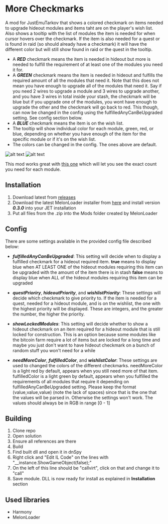 # More Checkmarks

A mod for JustEmuTarkov that shows a colored checkmark on items needed to upgrade hideout modules and items taht are on the player's wish list.
Also shows a tooltip with the list of modules the item is needed for when cursor hovers over the checkmark.
If the item is also needed for a quest or is found in raid (so should already have a checkmark) it will have the different color but will still show found in raid or the quest in the tooltip.

- A **_RED_** checkmark means the item is needed in hideout but more is needed to fulfill the requirement of at least one of the modules you need it for.
- A **_GREEN_** checkmark means the item is needed in hideout and fulfills the required amount of all the modules that need it. Note that this does not mean you have enough to upgrade all of the modules that need it. Say if you need 2 wires to upgrade a module and 3 wires to upgrade another, and you have 3 wires in total inside your stash, the checkmark will be blue but if you upgrade one of the modules, you wont have enough to upgrade the other and the checkmark will go back to red. This though, can now be changed in the config using the fulfilledAnyCanBeUpgraded setting. See config section below.
- A **_BLUE_** checkmark means the item is on the wish list.
- The tooltip will show individual color for each module, green, red, or blue, depending on whether you have enough of the item for the specific module or if it's on the wish list.
- The colors can be changed in the config. The ones above are default.

![alt text](https://github.com/TommySoucy/MoreCheckmarks/blob/main/hub/example0.png "Hideout example")
![alt text](https://github.com/TommySoucy/MoreCheckmarks/blob/main/hub/example1.png "Quest and wish list example")

This mod works great with [this one](https://github.com/JakeLoustone/HideoutShoppingList) which will let you see the exact count you need for each module.

## Installation

1. Download latest from [releases](https://github.com/TommySoucy/MoreCheckmarks/releases)
2. Download the latest MelonLoader installer from [here](https://github.com/LavaGang/MelonLoader/releases) and install version **_0.3.0_** into your JET installation
3. Put all files from the .zip into the Mods folder created by MelonLoader

## Config

There are some settings available in the provided config file described below:

- **_fulfilledAnyCanBeUpgraded_**: This setting will decide when to display a fulfilled checkmark for a hideout required item. 
      **true** means to display blue when AT LEAST ONE of the hideout modules requiring this item can be upgraded with the amount of the item there is in stash
      **false** means to display blue when ALL of the hideout modules requiring this item can be upgraded
      
- **_questPrioriry_**, **_hideoutPriority_**, and **_wishlistPriority_**: These settings will decide which checkmark to give priority to. If the item is needed for a quest, needed for a hideout module, and is on the wishlist, the one with the highest priority will be displayed. These are integers, and the greater the number, the higher the priority.
      
- **_showLockedModules_**: This setting will decide whether to show a hideout checkmark on an item required for a hideout module that is still locked for construction. This is an option because some modules like the bitcoin farm require a lot of items but are locked for a long time and maybe you just don't want to have hideout checkmark on a bunch of random stuff you won't need for a while

- **_needMoreColor_**, **_fulfilledColor_**, and **_wishlistColor_**: These settings are used to changed the colors of the different checkmarks. needMoreColor is a light red by default, appears when you still need more of that item. fulfilledColor is a light green by default, appears when you fulfilled the requirements of all modules that require it depending on fulfilledAnyCanBeUpgraded setting. Please keep the format (value,value,value) (note the lack of spaces) since that is the one that the values will be parsed in. Otherwise the settings won't work. The values should always be in RGB in range [0 - 1]

## Building

1. Clone repo
2. Open solution
3. Ensure all references are there
4. Build
5. Find built dll and open it in dnSpy
6. Right click and "Edit IL Code" on the lines with "__instance.ShowGameObject(false);"
7. On the left of this line should be "callvirt", click on that and change it to "call"
8. Save module. DLL is now ready for install as explained in **Installation** section

## Used libraries

- Harmony
- MelonLoader

